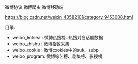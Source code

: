 微博协议 微博爬虫 微博移动端

https://blog.csdn.net/weixin_43582101/category_9453008.html


目录:
- weibo_hotsea : 微博热搜榜+热搜对应话题数据
- weibo_zhishu : 微博指数采集
- weibo_cookie : 微博cookies中的sub、subp
- weibo_program: 微博综艺榜、剧集榜、影视榜
